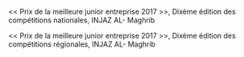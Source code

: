 << Prix de la meilleure junior entreprise 2017 >>, Dixème édition des compétitions nationales, INJAZ AL- Maghrib

<< Prix de la meilleure junior entreprise 2017 >>, Dixème édition des compétitions régionales, INJAZ AL- Maghrib